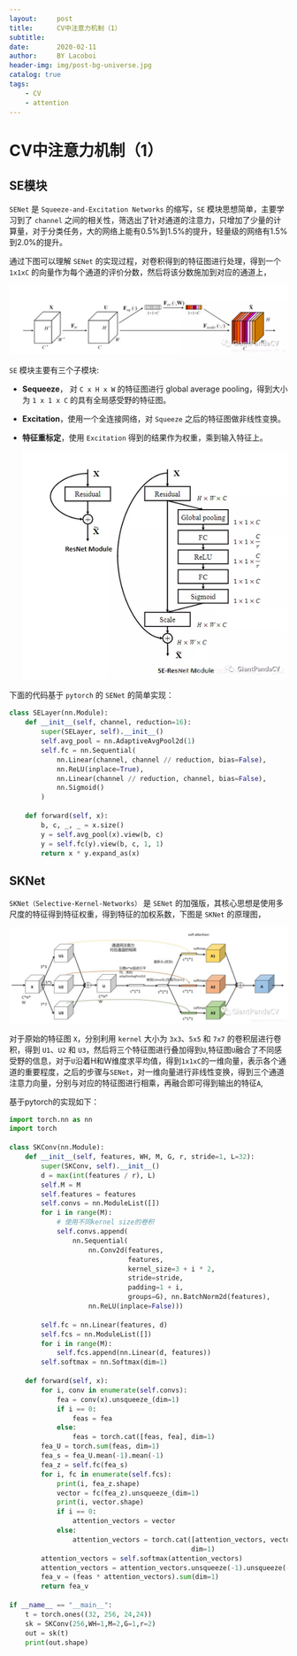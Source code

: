 ```yaml
---
layout:     post
title:      CV中注意力机制（1）
subtitle:   
date:       2020-02-11
author:     BY Lacoboi
header-img: img/post-bg-universe.jpg
catalog: true
tags:
    - CV
    - attention
---
```


# CV中注意力机制（1）

## SE模块

`SENet` 是 `Squeeze-and-Excitation Networks` 的缩写，`SE` 模块思想简单，主要学习到了 `channel` 之间的相关性，筛选出了针对通道的注意力，只增加了少量的计算量，对于分类任务，大的网络上能有0.5%到1.5%的提升，轻量级的网络有1.5%到2.0%的提升。

通过下图可以理解 `SENet` 的实现过程，对卷积得到的特征图进行处理，得到一个 `1x1xC` 的向量作为每个通道的评价分数，然后将该分数施加到对应的通道上，

   ![SENet](/img/post_images/attention/senet.webp)

`SE` 模块主要有三个子模块:

- **Sequeeze**， 对 `C x H x W` 的特征图进行 global average pooling，得到大小为 `1 x 1 x C` 的具有全局感受野的特征图。

- **Excitation**，使用一个全连接网络，对 `Squeeze` 之后的特征图做非线性变换。

- **特征重标定**，使用 `Excitation` 得到的结果作为权重，乘到输入特征上。

   ![SENet2](/img/post_images/attention/senet2.webp)

下面的代码基于 `pytorch` 的 `SENet` 的简单实现：

```python
class SELayer(nn.Module):
    def __init__(self, channel, reduction=16):
        super(SELayer, self).__init__()
        self.avg_pool = nn.AdaptiveAvgPool2d(1)
        self.fc = nn.Sequential(
            nn.Linear(channel, channel // reduction, bias=False),
            nn.ReLU(inplace=True),
            nn.Linear(channel // reduction, channel, bias=False),
            nn.Sigmoid()
        )

    def forward(self, x):
        b, c, _, _ = x.size()
        y = self.avg_pool(x).view(b, c)
        y = self.fc(y).view(b, c, 1, 1)
        return x * y.expand_as(x)
```

## SKNet

`SKNet（Selective-Kernel-Networks）` 是 `SENet` 的加强版，其核心思想是使用多尺度的特征得到特征权重，得到特征的加权系数，下图是 `SKNet` 的原理图，

   ![SKNet](/img/post_images/attention/sknet.jpeg)

对于原始的特征图 `X`，分别利用 `kernel` 大小为 `3x3`、`5x5` 和 `7x7` 的卷积层进行卷积，得到 `U1`、`U2` 和 `U3`，然后将三个特征图进行叠加得到`U`,特征图`U`融合了不同感受野的信息，对于`U`沿着H和W维度求平均值，得到`1x1xC`的一维向量，表示各个通道的重要程度，之后的步骤与`SENet`，对一维向量进行非线性变换，得到三个通道注意力向量，分别与对应的特征图进行相乘，再融合即可得到输出的特征`A`,

基于pytorch的实现如下：

```python
import torch.nn as nn
import torch

class SKConv(nn.Module):
    def __init__(self, features, WH, M, G, r, stride=1, L=32):
        super(SKConv, self).__init__()
        d = max(int(features / r), L)
        self.M = M
        self.features = features
        self.convs = nn.ModuleList([])
        for i in range(M):
            # 使用不同kernel size的卷积
            self.convs.append(
                nn.Sequential(
                    nn.Conv2d(features,
                              features,
                              kernel_size=3 + i * 2,
                              stride=stride,
                              padding=1 + i,
                              groups=G), nn.BatchNorm2d(features),
                    nn.ReLU(inplace=False)))

        self.fc = nn.Linear(features, d)
        self.fcs = nn.ModuleList([])
        for i in range(M):
            self.fcs.append(nn.Linear(d, features))
        self.softmax = nn.Softmax(dim=1)

    def forward(self, x):
        for i, conv in enumerate(self.convs):
            fea = conv(x).unsqueeze_(dim=1)
            if i == 0:
                feas = fea
            else:
                feas = torch.cat([feas, fea], dim=1)
        fea_U = torch.sum(feas, dim=1)
        fea_s = fea_U.mean(-1).mean(-1)
        fea_z = self.fc(fea_s)
        for i, fc in enumerate(self.fcs):
            print(i, fea_z.shape)
            vector = fc(fea_z).unsqueeze_(dim=1)
            print(i, vector.shape)
            if i == 0:
                attention_vectors = vector
            else:
                attention_vectors = torch.cat([attention_vectors, vector],
                                              dim=1)
        attention_vectors = self.softmax(attention_vectors)
        attention_vectors = attention_vectors.unsqueeze(-1).unsqueeze(-1)
        fea_v = (feas * attention_vectors).sum(dim=1)
        return fea_v

if __name__ == "__main__":
    t = torch.ones((32, 256, 24,24))
    sk = SKConv(256,WH=1,M=2,G=1,r=2)
    out = sk(t)
    print(out.shape)
```
